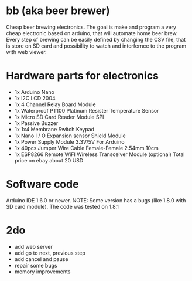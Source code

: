 # bb (aka beer brewer)
Cheap beer brewing electronics.
The goal is make and program a very cheap electronic based on arduino, that will automate home beer brew. Every step of brewing can be easily defined by changing the CSV file, that is store on SD card and possibility to watch and interfernce to the program with web viewer.

# Hardware parts for electronics
* 1x Arduino Nano
* 1x I2C LCD 2004
* 1x 4 Channel Relay Board Module
* 1x Waterproof PT100 Platinum Resister Temperature Sensor
* 1x Micro SD Card Reader Module SPI
* 1x Passive Buzzer
* 1x 1x4 Membrane Switch Keypad
* 1x Nano I / O Expansion sensor Shield Module
* 1x Power Supply Module 3.3V/5V For Arduino
* 1x 40pcs Jumper Wire Cable Female-Female 2.54mm 10cm
* 1x ESP8266 Remote WiFI Wireless Transceiver Module (optional)
Total price on ebay about 20 USD

# Software code
Arduino IDE 1.6.0 or newer. NOTE: Some version has a bugs (like 1.8.0 with SD card module). The code was tested on 1.8.1

# 2do
* add web server
* add go to next, previous step
* add cancel and pause
* repair some bugs
* memory improvements
